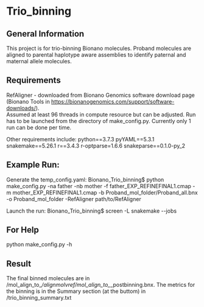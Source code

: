 # Trio_binning

## General Information
This project is for trio-binning Bionano molecules. Proband molecules are aligned to parental haplotype aware assemblies to identify paternal and maternal allele molecules. 

## Requirements
RefAligner - downloaded from Bionano Genomics software download page (Bionano Tools in https://bionanogenomics.com/support/software-downloads/).  
Assumed at least 96 threads in compute resource but can be adjusted. Run has to be launched from the directory of make_config.py. Currently only 1 run can be done per time. 

Other requirements include:
python==3.7.3
pyYAML==5.3.1
snakemake==5.26.1
r==3.4.3
r-optparse=1.6.6
snakeparse==0.1.0-py_2

## Example Run:
Generate the temp_config.yaml:
Bionano_Trio_binning$ python make_config.py -na father -nb mother -f father_EXP_REFINEFINAL1.cmap -m mother_EXP_REFINEFINAL1.cmap -b Proband_mol_folder/Proband_all.bnx -o Proband_mol_folder -RefAligner path/to/RefAligner

Launch the run:
Bionano_Trio_binning$ screen -L snakemake --jobs

## For Help
python make_config.py -h

## Result
The final binned molecules are in <your ouput folder>/mol_align_to_*/alignmolvref/mol_align_to_*_postbinning.bnx. The metrics for the binning is in the Summary section (at the buttom) in <your ouput folder>/trio_binning_summary.txt 

